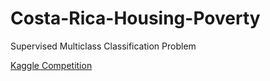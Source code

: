 # Costa-Rica-Housing-Poverty

Supervised Multiclass Classification Problem

[Kaggle Competition](kaggle.com/c/costa-rican-household-poverty-prediction)
